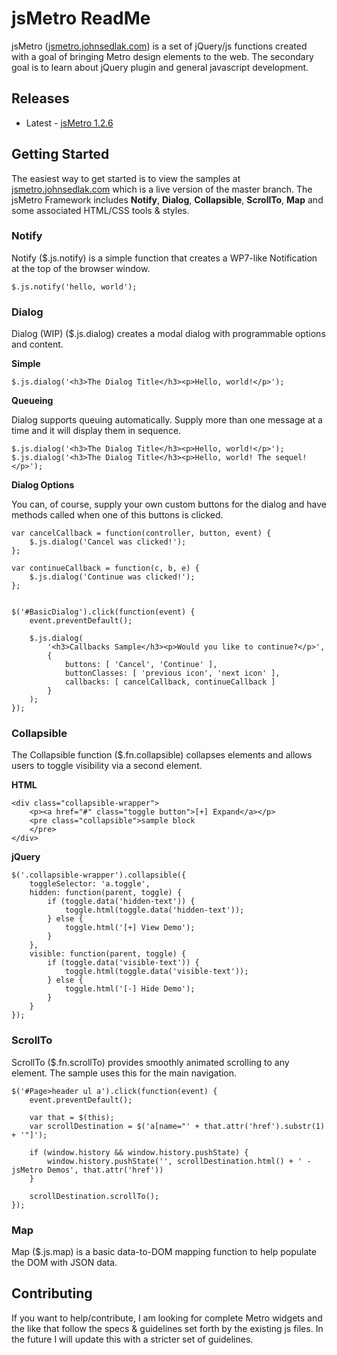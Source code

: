 # jsMetro ReadMe

jsMetro ([jsmetro.johnsedlak.com](http://jsmetro.johnsedlak.com)) is a set of jQuery/js functions created with a goal of bringing Metro design elements to the web. The secondary goal is to learn about jQuery plugin and general javascript development.

## Releases

* Latest - [jsMetro 1.2.6](https://github.com/downloads/jsedlak/jsMetro/jsMetro-1.2.6.zip)

## Getting Started

The easiest way to get started is to view the samples at [jsmetro.johnsedlak.com](http://jsmetro.johnsedlak.com) which is a live version of the master branch. The jsMetro Framework includes **Notify**, **Dialog**, **Collapsible**, **ScrollTo**, **Map** and some associated HTML/CSS tools & styles.

### Notify

Notify ($.js.notify) is a simple function that creates a WP7-like Notification at the top of the browser window.

    $.js.notify('hello, world');

### Dialog

Dialog (WIP) ($.js.dialog) creates a modal dialog with programmable options and content.

**Simple**

    $.js.dialog('<h3>The Dialog Title</h3><p>Hello, world!</p>');

**Queueing**

Dialog supports queuing automatically. Supply more than one message at a time and it will display them in sequence.

    $.js.dialog('<h3>The Dialog Title</h3><p>Hello, world!</p>');
    $.js.dialog('<h3>The Dialog Title</h3><p>Hello, world! The sequel!</p>');

**Dialog Options**

You can, of course, supply your own custom buttons for the dialog and have methods called when one of this buttons is clicked.
    
    var cancelCallback = function(controller, button, event) {
    	$.js.dialog('Cancel was clicked!');
    };
    
    var continueCallback = function(c, b, e) {
    	$.js.dialog('Continue was clicked!');
    };
    
    
    $('#BasicDialog').click(function(event) {
    	event.preventDefault();
    	
    	$.js.dialog(
    		'<h3>Callbacks Sample</h3><p>Would you like to continue?</p>',
    		{
    			buttons: [ 'Cancel', 'Continue' ],
    			buttonClasses: [ 'previous icon', 'next icon' ],
    			callbacks: [ cancelCallback, continueCallback ]
    		}
    	);
    });

### Collapsible

The Collapsible function ($.fn.collapsible) collapses elements and allows users to toggle visibility via a second element.

**HTML**

    <div class="collapsible-wrapper">
        <p><a href="#" class="toggle button">[+] Expand</a></p>
        <pre class="collapsible">sample block
        </pre>
    </div>
	
**jQuery**

    $('.collapsible-wrapper').collapsible({
        toggleSelector: 'a.toggle',
        hidden: function(parent, toggle) {
            if (toggle.data('hidden-text')) {
                toggle.html(toggle.data('hidden-text'));
            } else {
                toggle.html('[+] View Demo');
            }
        },
        visible: function(parent, toggle) { 
            if (toggle.data('visible-text')) {
                toggle.html(toggle.data('visible-text'));
            } else {
                toggle.html('[-] Hide Demo');
            }
        }
    });

### ScrollTo

ScrollTo ($.fn.scrollTo) provides smoothly animated scrolling to any element. The sample uses this for the main navigation.

    $('#Page>header ul a').click(function(event) {
    	event.preventDefault();
    	
    	var that = $(this);
    	var scrollDestination = $('a[name="' + that.attr('href').substr(1) + '"]');
    	
    	if (window.history && window.history.pushState) {
    		window.history.pushState('', scrollDestination.html() + ' - jsMetro Demos', that.attr('href'))
    	}
    	
    	scrollDestination.scrollTo();
    });

### Map

Map ($.js.map) is a basic data-to-DOM mapping function to help populate the DOM with JSON data.

## Contributing

If you want to help/contribute, I am looking for complete Metro widgets and the like that follow the specs & guidelines set forth by the existing js files. In the future I will update this with a stricter set of guidelines.